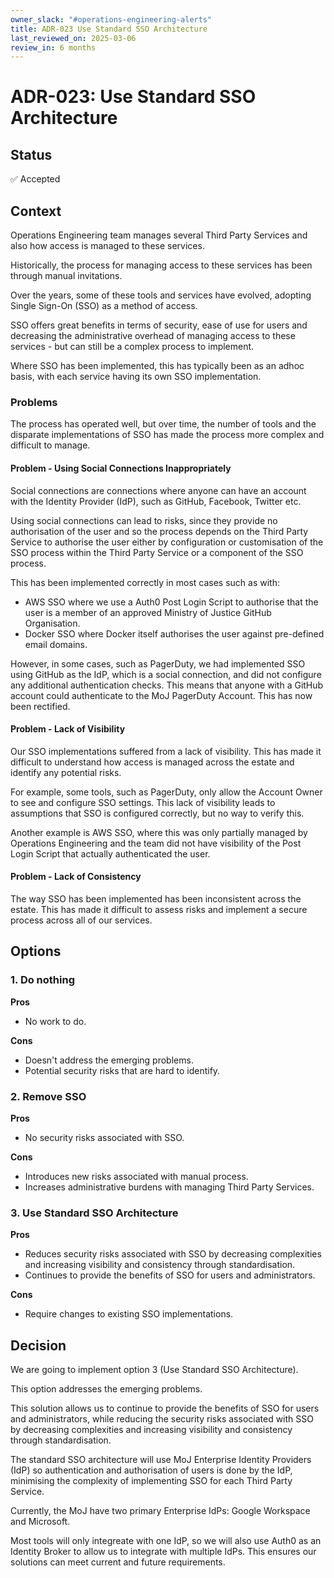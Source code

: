 ```yaml
---
owner_slack: "#operations-engineering-alerts"
title: ADR-023 Use Standard SSO Architecture
last_reviewed_on: 2025-03-06
review_in: 6 months
---
```


# ADR-023: Use Standard SSO Architecture

## Status

✅ Accepted

## Context

Operations Engineering team manages several Third Party Services and also how access is managed to these services.

Historically, the process for managing access to these services has been through manual invitations.

Over the years, some of these tools and services have evolved, adopting Single Sign-On (SSO) as a method of access.

SSO offers great benefits in terms of security, ease of use for users and decreasing the administrative overhead of managing access to these services - but can still be a complex process to implement.

Where SSO has been implemented, this has typically been as an adhoc basis, with each service having its own SSO implementation.

### Problems

The process has operated well, but over time, the number of tools and the disparate implementations of SSO has made the process more complex and difficult to manage.

#### Problem - Using Social Connections Inappropriately

Social connections are connections where anyone can have an account with the Identity Provider (IdP), such as GitHub, Facebook, Twitter etc.

Using social connections can lead to risks, since they provide no authorisation of the user and so the process depends on the Third Party Service to authorise the user either by configuration or customisation of the SSO process within the Third Party Service or a component of the SSO process.

This has been implemented correctly in most cases such as with:

- AWS SSO where we use a Auth0 Post Login Script to authorise that the user is a member of an approved Ministry of Justice GitHub Organisation.
- Docker SSO where Docker itself authorises the user against pre-defined email domains.

However, in some cases, such as PagerDuty, we had implemented SSO using GitHub as the IdP, which is a social connection, and did not configure any additional authentication checks. This means that anyone with a GitHub account could authenticate to the MoJ PagerDuty Account. This has now been rectified.

#### Problem - Lack of Visibility

Our SSO implementations suffered from a lack of visibility. This has made it difficult to understand how access is managed across the estate and identify any potential risks.

For example, some tools, such as PagerDuty, only allow the Account Owner to see and configure SSO settings. This lack of visibility leads to assumptions that SSO is configured correctly, but no way to verify this.

Another example is AWS SSO, where this was only partially managed by Operations Engineering and the team did not have visibility of the Post Login Script that actually authenticated the user.

#### Problem - Lack of Consistency

The way SSO has been implemented has been inconsistent across the estate. This has made it difficult to assess risks and implement a secure process across all of our services.

## Options

### 1. Do nothing

**Pros**

- No work to do.

**Cons**

- Doesn't address the emerging problems.
- Potential security risks that are hard to identify.

### 2. Remove SSO

**Pros**

- No security risks associated with SSO.

**Cons**

- Introduces new risks associated with manual process.
- Increases administrative burdens with managing Third Party Services.

### 3. Use Standard SSO Architecture

**Pros**

- Reduces security risks associated with SSO by decreasing complexities and increasing visibility and consistency through standardisation.
- Continues to provide the benefits of SSO for users and administrators.

**Cons**

- Require changes to existing SSO implementations.

## Decision

We are going to implement option 3 (Use Standard SSO Architecture).

This option addresses the emerging problems.

This solution allows us to continue to provide the benefits of SSO for users and administrators, while reducing the security risks associated with SSO by decreasing complexities and increasing visibility and consistency through standardisation.

The standard SSO architecture will use MoJ Enterprise Identity Providers (IdP) so authentication and authorisation of users is done by the IdP, minimising the complexity of implementing SSO for each Third Party Service.

Currently, the MoJ have two primary Enterprise IdPs: Google Workspace and Microsoft.

Most tools will only integreate with one IdP, so we will also use Auth0 as an Identity Broker to allow us to integrate with multiple IdPs. This ensures our solutions can meet current and future requirements.
